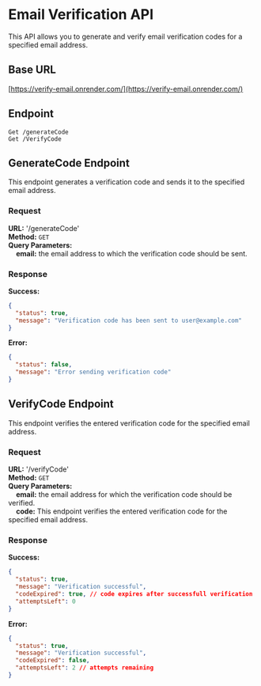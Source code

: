 # Email Verification API

This API allows you to generate and verify email verification codes for a specified email address.

## Base URL

[https://verify-email.onrender.com/](https://verify-email.onrender.com/)

## Endpoint
`Get /generateCode`\
`Get /VerifyCode`

## GenerateCode Endpoint
This endpoint generates a verification code and sends it to the specified email address.

### Request

**URL:** '/generateCode'\
**Method:** `GET`\
**Query Parameters:** \
&nbsp;&nbsp;&nbsp;&nbsp;**email:** the email address to which the verification code should be sent.

### Response
**Success:**
```json
{
  "status": true,
  "message": "Verification code has been sent to user@example.com"
}
```

**Error:**
```json
{
  "status": false,
  "message": "Error sending verification code"
}

```

## VerifyCode Endpoint
This endpoint verifies the entered verification code for the specified email address.

### Request

**URL:** '/verifyCode'\
**Method:** `GET`\
**Query Parameters:** \
&nbsp;&nbsp;&nbsp;&nbsp;**email:**  the email address for which the verification code should be verified.\
&nbsp;&nbsp;&nbsp;&nbsp;**code:** This endpoint verifies the entered verification code for the specified email address.


### Response
**Success:**
```json
{
  "status": true,
  "message": "Verification successful",
  "codeExpired": true, // code expires after successfull verification
  "attemptsLeft": 0
}

```

**Error:**
```json
{
  "status": true,
  "message": "Verification successful",
  "codeExpired": false,
  "attemptsLeft": 2 // attempts remaining
}
```
